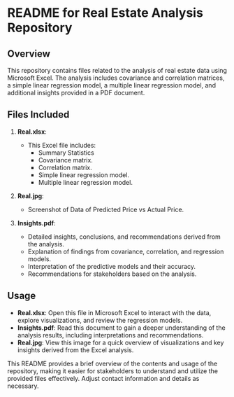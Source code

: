 # README for Real Estate Analysis Repository

## Overview
This repository contains files related to the analysis of real estate data using Microsoft Excel. The analysis includes covariance and correlation matrices, a simple linear regression model, a multiple linear regression model, and additional insights provided in a PDF document. 

## Files Included
1. **Real.xlsx**:  
   - This Excel file includes:
     - Summary Statistics
     - Covariance matrix.
     - Correlation matrix.
     - Simple linear regression model.
     - Multiple linear regression model.

2. **Real.jpg**:  
   - Screenshot of Data of Predicted Price vs Actual Price.

3. **Insights.pdf**:  
   - Detailed insights, conclusions, and recommendations derived from the analysis.
   - Explanation of findings from covariance, correlation, and regression models.
   - Interpretation of the predictive models and their accuracy.
   - Recommendations for stakeholders based on the analysis.

## Usage
- **Real.xlsx**: Open this file in Microsoft Excel to interact with the data, explore visualizations, and review the regression models.
- **Insights.pdf**: Read this document to gain a deeper understanding of the analysis results, including interpretations and recommendations.
- **Real.jpg**: View this image for a quick overview of visualizations and key insights derived from the Excel analysis.



This README provides a brief overview of the contents and usage of the repository, making it easier for stakeholders to understand and utilize the provided files effectively. Adjust contact information and details as necessary.
